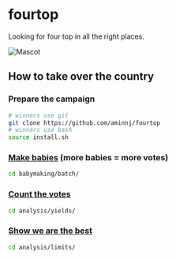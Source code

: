 # fourtop
Looking for four top in all the right places.

![Mascot](http://i.imgur.com/k2FvE22.png)

## How to take over the country
### Prepare the campaign
```bash
# winners use git
git clone https://github.com/aminnj/fourtop
# winners use bash
source install.sh
```

### [Make babies](babymaking/batch/) (more babies = more votes)
```bash
cd babymaking/batch/
```

### [Count the votes](analysis/yields/)
```bash
cd analysis/yields/
```

### [Show we are the best](analysis/limits/)
```bash
cd analysis/limits/
```
